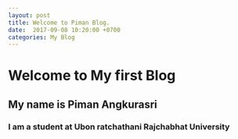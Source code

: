 ```yaml
---
layout: post
title: Welcome to Piman Blog.
date:  2017-09-08 10:20:00 +0700
categories: My Blog
---
```


# Welcome to My first Blog
## My name is Piman Angkurasri
### I am a student at Ubon ratchathani Rajchabhat University
